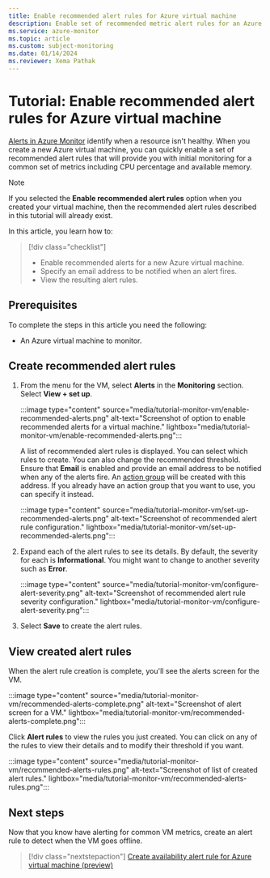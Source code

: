 ```yaml
---
title: Enable recommended alert rules for Azure virtual machine
description: Enable set of recommended metric alert rules for an Azure virtual machine.
ms.service: azure-monitor
ms.topic: article
ms.custom: subject-monitoring
ms.date: 01/14/2024
ms.reviewer: Xema Pathak
---
```


# Tutorial: Enable recommended alert rules for Azure virtual machine
[Alerts in Azure Monitor](../alerts/alerts-overview.md) identify when a resource isn't healthy. When you create a new Azure virtual machine, you can quickly enable a set of recommended alert rules that will provide you with initial monitoring for a common set of metrics including CPU percentage and available memory.

> [!NOTE]
> If you selected the **Enable recommended alert rules** option when you created your virtual machine, then the recommended alert rules described in this tutorial will already exist.

In this article, you learn how to:

> [!div class="checklist"]
> * Enable recommended alerts for a new Azure virtual machine.
> * Specify an email address to be notified when an alert fires.
> * View the resulting alert rules.

## Prerequisites
To complete the steps in this article you need the following: 

- An Azure virtual machine to monitor.

## Create recommended alert rules

1. From the menu for the VM, select **Alerts** in the **Monitoring** section. Select **View + set up**.

    :::image type="content" source="media/tutorial-monitor-vm/enable-recommended-alerts.png" alt-text="Screenshot of option to enable recommended alerts for a virtual machine." lightbox="media/tutorial-monitor-vm/enable-recommended-alerts.png":::

    A list of recommended alert rules is displayed. You can select which rules to create. You can also change the recommended threshold. Ensure that **Email** is enabled and provide an email address to be notified when any of the alerts fire. An [action group](../alerts/action-groups.md) will be created with this address. If you already have an action group that you want to use, you can specify it instead.

    :::image type="content" source="media/tutorial-monitor-vm/set-up-recommended-alerts.png" alt-text="Screenshot of recommended alert rule configuration." lightbox="media/tutorial-monitor-vm/set-up-recommended-alerts.png":::
1. Expand each of the alert rules to see its details. By default, the severity for each is **Informational**. You might want to change to another severity such as **Error**.

    :::image type="content" source="media/tutorial-monitor-vm/configure-alert-severity.png" alt-text="Screenshot of recommended alert rule severity configuration." lightbox="media/tutorial-monitor-vm/configure-alert-severity.png":::

1. Select **Save** to create the alert rules.

## View created alert rules

When the alert rule creation is complete, you'll see the alerts screen for the VM. 

:::image type="content" source="media/tutorial-monitor-vm/recommended-alerts-complete.png" alt-text="Screenshot of alert screen for a VM." lightbox="media/tutorial-monitor-vm/recommended-alerts-complete.png":::

Click **Alert rules** to view the rules you just created. You can click on any of the rules to view their details and to modify their threshold if you want.

:::image type="content" source="media/tutorial-monitor-vm/recommended-alerts-rules.png" alt-text="Screenshot of list of created alert rules." lightbox="media/tutorial-monitor-vm/recommended-alerts-rules.png":::


## Next steps
Now that you know have alerting for common VM metrics, create an alert rule to detect when the VM goes offline.

> [!div class="nextstepaction"]
> [Create availability alert rule for Azure virtual machine (preview)](tutorial-monitor-vm-alert-availability.md)

